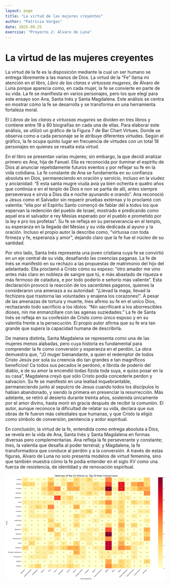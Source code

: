 ```yaml
---
layout: page
title: "La virtud de las mujeres creyentes"
author: "Patricia Vargas"
date: 2025-09-25
exercise: "Proyecto 2: Alvaro de Luna"
---
```

# La virtud de las mujeres creyentes

La virtud de la fe es la disposición mediante la cual un ser humano se entrega libremente a las manos de Dios. La virtud de la “Fe” llama mi atención en el libro, *Libro de las claras e virtuosas mugeres*, de Álvaro de Luna porque aparecia como, en cada mujer, la fe se convierte en parte de su vida. La fe se manifiesta en varios personajes, pero los que elegí para este ensayo son Ana, Santa Inés y Santa Magdalena. Este análisis se centra en mostrar cómo la fe se desarrolla y se transforma en una herramienta fortaleza moral.

El *Libros de las claras e virtuosas mugeres* se dividen en tres libros y contiene entre 18 a 80 biografías en cada una de ellas. Para elaborar este análisis, se utilizó un gráfico de la Figura 7 de Bar Chart Virtues. Donde se observa como a cada personaje se le atribuye diferentes virtudes. Según el gráfico, la fe ocupa quinto lugar en frecuencia de virtudes con un total 18 personajes en quienes se resalta esta virtud.

En el libro se presentan varias mujeres; sin embargo, la que decidí analizar primero es Ana, hija de Fanuel. Ella es reconocida por iluminar el espíritu de Dios al anunciar repetidamente futuros eventos y por reflejar su fe en la vida cotidiana. La fe constante de Ana se fundamenta en su confianza absoluta en Dios, permaneciendo en oración y servicio, incluso en la viudez y ancianidad: “E esta santa mugre viuda avía ya bien ochenta e quatro años que continúa e en el tenplo de Dios e non se partía de allí, antes siempre perseverava e sirvía a Dios dia e noche ayunando e orando”. Ana reconoció a Jesus como el Salvador sin requerir pruebas externas y lo proclamó con valentía: “ella por el Espíritu Santo començó de fablar dél a todos los que espervan la redención del pueblo de Israel, mostrado e predicando como aquel era el salvador e rey Mesías esperado por el pueblo e prometido por la ley e pro los profetas”. Su fe se refleja en su perseverancia en el templo, su esperanza en la llegada del Mesías y  su vida dedicada al ayuno y la oración. Incluso el propio autor la describe como, “virtuosa con toda firmeza y fe, esperanza y amor”, dejando claro que la fe fue el núcleo de su santidad. 

Por otro lado, Santa Inés representa una joven cristiana cuya fe se convirtió en un eje central de su vida, desafiando las creencias paganas. La fe de Inés se manifestó en su rechazo a las propuestas de matrimonio del hijo del adelantado. Ella proclamó a Cristo cómo su esposo: “otro amador me vino antes más claro en nobleza de sangre que tú, e más abastado de riqueza e más fermoso de catadura, e por todo poderío e señorío más valiente”. Esta declaración provocó la reacción de los sacerdotes paganos, quienes la consideraron una amenaza a su autoridad: “¡Llevad la maga, llevad la fechizera que trastorna las voluntades y enajena los corazones!”. A pesar de las amenazas de tortura y muerte, Ines afirmo su fe en el unico Dios, rechazando todo sacrificio a los idolos: “Nin sacrificaré a los aborrescibles dioses, nin me enmanzillare con las agenas suziedades.” La fe de Santa Inés se refleja en su confesión de Cristo como único esposo y en su valentía frente a la persecución. El propio autor afirma que  su fe era tan grande que supera la capacidad humana de describirla. 

De manera distinta, Santa Magdalena se representa como una de las mujeres menos alabadas, pero cuya historia es fundamental para comprender la fe como conversión y esperanza en el perdón. La obra demuestra que, “¡O muger bienandante, a quien el redemptor de todos Cristo Jesús por sola su creencia dio tan grandes e tan magníficos beneficios! Ca todos sus pecados le perdonó, e librola de poderío del diablo, e de su amor la encendió todas fizola toda suya, e quiso posar en la su casa”, Magdalena creyó que sólo Cristo podía concederle perdon y salvacion. Su fe se manifestó en una lealtad inquebrantable, permaneciendo junto al sepulcro de Jesus cuando todos los discípulos lo habían abandonado, y siendo la primera en presenciar la resurrección. Más adelante, se retiró al desierto durante treinta años, sostenida únicamente por el amor divino, hasta morir en gracia después de recibir la comunión. El autor, aunque reconoce la dificultad de relatar su vida, declara que sus obras de fe fueron más celestiales que humanas, y que Cristo la eligió como símbolo de conversión, penitencia y ardor espiritual.

En conclusión, la virtud de la fe, entendida como entrega absoluta a Dios, se revela en la vida de Ana, Santa Inés y Santa Magdalena en formas diversas pero complementarias. Ana refleja la fe perseverante y constante; Ines, la valentía que desafía al poder terrenal; y Magdalena, la fe transformadora que conduce al perdón y a la conversión. A través de estas figuras, Alvaro de Luna no solo presenta modelos de virtud femenina, sino que también muestra cómo la fe podía entender en el siglo XV como una fuerza de resistencia, de identidad y de renovación espiritual. 

![imagen](images/heatmap1.png)
